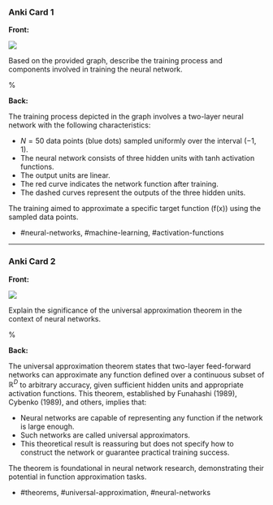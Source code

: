 ### Anki Card 1

**Front:**

![](https://cdn.mathpix.com/cropped/2024_05_26_53b5c38c9dec90db1928g-1.jpg?height=396&width=486&top_left_y=674&top_left_x=634)

Based on the provided graph, describe the training process and components involved in training the neural network.

% 

**Back:**

The training process depicted in the graph involves a two-layer neural network with the following characteristics:

- $N = 50$ data points (blue dots) sampled uniformly over the interval $(-1, 1)$.
- The neural network consists of three hidden units with tanh activation functions.
- The output units are linear.
- The red curve indicates the network function after training.
- The dashed curves represent the outputs of the three hidden units.

The training aimed to approximate a specific target function \(f(x)\) using the sampled data points.

- #neural-networks, #machine-learning, #activation-functions

---

### Anki Card 2

**Front:**

![](https://cdn.mathpix.com/cropped/2024_05_26_53b5c38c9dec90db1928g-1.jpg?height=396&width=486&top_left_y=674&top_left_x=634)

Explain the significance of the universal approximation theorem in the context of neural networks.

%

**Back:**

The universal approximation theorem states that two-layer feed-forward networks can approximate any function defined over a continuous subset of $\mathbb{R}^{D}$ to arbitrary accuracy, given sufficient hidden units and appropriate activation functions. This theorem, established by Funahashi (1989), Cybenko (1989), and others, implies that:

- Neural networks are capable of representing any function if the network is large enough.
- Such networks are called universal approximators.
- This theoretical result is reassuring but does not specify how to construct the network or guarantee practical training success.

The theorem is foundational in neural network research, demonstrating their potential in function approximation tasks.

- #theorems, #universal-approximation, #neural-networks